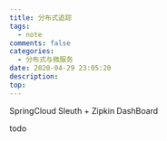 ```yaml
---
title: 分布式追踪
tags:
  - note
comments: false
categories:
  - 分布式与微服务
date: 2020-04-29 23:05:20
description:
top:
---
```


SpringCloud Sleuth + Zipkin DashBoard


todo